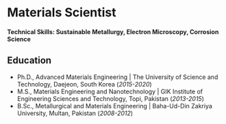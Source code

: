 # Materials Scientist

#### Technical Skills: Sustainable Metallurgy, Electron Microscopy, Corrosion Science

## Education
- Ph.D., Advanced Materials Engineering | The University of Science and Technology, Daejeon, South Korea (_2015-2020_)								       		
- M.S., Materials Engineering and Nanotechnology  | GIK Institute of Engineering Sciences and Technology, Topi, Pakistan  (_2013-2015_)	 			        		
- B.Sc., Metallurgical and Materials Engineering  | Baha-Ud-Din Zakriya University, Multan, Pakistan (_2008-2012_)
